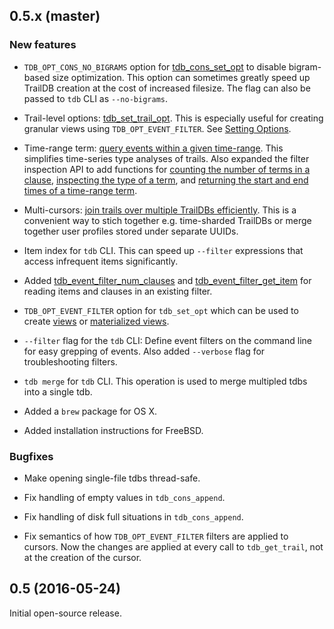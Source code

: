 
## 0.5.x (master)

### New features

  - `TDB_OPT_CONS_NO_BIGRAMS` option for [tdb_cons_set_opt](http://traildb.io/docs/api/#tdb_cons_set_opt) to disable bigram-based size optimization. This option can sometimes greatly speed up TrailDB creation at the cost of increased filesize. The flag can also be passed to `tdb` CLI as `--no-bigrams`.

  - Trail-level options: [tdb_set_trail_opt](http://traildb.io/docs/api/#tdb_set_trail_opt). This is especially useful for creating granular views using `TDB_OPT_EVENT_FILTER`. See [Setting Options](http://traildb.io/docs/api/#setting-options).

  - Time-range term: [query events within a given time-range](http://traildb.io/docs/api/#tdb_event_filter_add_time_range). This simplifies time-series type analyses of trails. Also expanded the filter inspection API to add functions for [counting the number of terms in a clause](http://traildb.io/docs/api/#tdb_event_filter_num_terms), [inspecting the type of a term](http://traildb.io/docs/api/#tdb_event_filter_get_term_type), and [returning the start and end times of a time-range term](http://traildb.io/docs/api/#tdb_event_filter_get_time_range).

  - Multi-cursors: [join trails over multiple TrailDBs efficiently](http://traildb.io/docs/api/#join-trails-with-multi-cursors). This is a convenient way to stich together e.g. time-sharded TrailDBs or merge together user profiles stored under separate UUIDs.

  - Item index for `tdb` CLI. This can speed up `--filter` expressions that access infrequent items
    significantly.

  - Added [tdb_event_filter_num_clauses](http://traildb.io/docs/api/#tdb_event_filter_num_clauses)
    and [tdb_event_filter_get_item](http://traildb.io/docs/api/#tdb_event_filter_get_item) for reading
    items and clauses in an existing filter.

  - `TDB_OPT_EVENT_FILTER` option for `tdb_set_opt` which can be used to create
    [views](http://traildb.io/docs/technical_overview/#return-a-subset-of-events-with-event-filters)
    or [materialized views](http://traildb.io/docs/technical_overview/#create-traildb-extracts-materialized-views).

  - `--filter` flag for the `tdb` CLI: Define event filters on the
    command line for easy grepping of events. Also added `--verbose` flag
    for troubleshooting filters.

  - `tdb merge` for `tdb` CLI. This operation is used to merge multipled tdbs into a single tdb.

  - Added a `brew` package for OS X.

  - Added installation instructions for FreeBSD.

### Bugfixes

  - Make opening single-file tdbs thread-safe.

  - Fix handling of empty values in `tdb_cons_append`.

  - Fix handling of disk full situations in `tdb_cons_append`.

  - Fix semantics of how `TDB_OPT_EVENT_FILTER` filters are applied to cursors.
    Now the changes are applied at every call to `tdb_get_trail`, not at the
    creation of the cursor.

## 0.5 (2016-05-24)

Initial open-source release.
